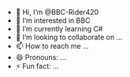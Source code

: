 - 👋 Hi, I’m @BBC-Rider420
- 👀 I’m interested in BBC
- 🌱 I’m currently learning C#
- 💞️ I’m looking to collaborate on ...
- 📫 How to reach me ...
- 😄 Pronouns: ...  
- ⚡ Fun fact: ... 

<!---
BBC-Rider420/BBC-Rider420 is a ✨ special ✨ repository because its `README.md` (this file) appears on your GitHub profile.
You can click the Preview link to take a look at your changes.
--->
